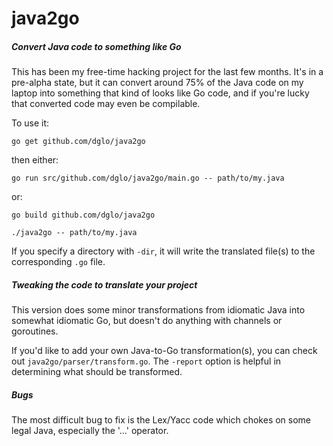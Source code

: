 java2go
=======

##### Convert Java code to something like Go

This has been my free-time hacking project for the last few months.  It's in a pre-alpha state, but it can convert around 75% of the Java code on my laptop into something that kind of looks like Go code, and if you're lucky that converted code may even be compilable.

To use it:

 `go get github.com/dglo/java2go`

then either:

 `go run src/github.com/dglo/java2go/main.go -- path/to/my.java`

or:

 `go build github.com/dglo/java2go`

 `./java2go -- path/to/my.java`

If you specify a directory with `-dir`, it will write the translated file(s) to the corresponding `.go` file.

##### Tweaking the code to translate your project

This version does some minor transformations from idiomatic Java into
somewhat idiomatic Go, but doesn't do anything with channels or goroutines.

If you'd like to add your own Java-to-Go transformation(s), you can check out `java2go/parser/transform.go`.  The `-report` option is helpful in determining what should be transformed.

##### Bugs

The most difficult bug to fix is the Lex/Yacc code which chokes on some legal Java, especially the  '...' operator.
